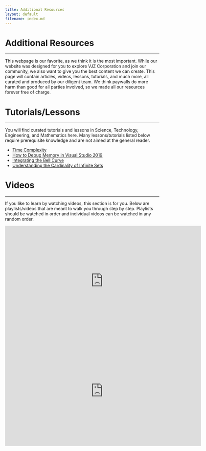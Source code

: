 ```yaml
---
title: Additional Resources
layout: default
filename: index.md
---
```


# Additional Resources

***

This webpage is our favorite, as we think it is the most important. While our website was designed for you to explore VJZ Corporation and join our community, we also want to give you the best content we can create. This page will contain articles, videos, lessons, tutorials, and much more, all curated and produced by our diligent team. We think paywalls do more harm than good for all parties involved, so we made all our resources forever free of charge.

# Tutorials/Lessons

***

You will find curated tutorials and lessons in Science, Technology, Engineering, and Mathematics here. Many lessons/tutorials listed below require prerequisite knowledge and are not aimed at the general reader.

- [Time Complexity](/resources/tutorials/big-o)
- [How to Debug Memory in Visual Studio 2019](/resources/tutorials/vs2019-debug)
- [Integrating the Bell Curve](/resources/tutorials/bell-curve-integration)
- [Understanding the Cardinality of Infinite Sets](/resources/tutorials/cardinality-of-infinite-sets)

# Videos

***

If you like to learn by watching videos, this section is for you. Below are playlists/videos that are meant to walk you through step by step. Playlists should be watched in order and individual videos can be watched in any random order.

<iframe width="640" height="360" src="https://www.youtube.com/embed/videoseries?list=PLS9wf5aMSL7pfjukp13Z9pATrpCKpppYW" title="YouTube video player" frameborder="0" allow="accelerometer; autoplay; clipboard-write; encrypted-media; gyroscope; picture-in-picture" allowfullscreen></iframe>

<iframe width="640" height="360" src="https://www.youtube.com/embed/Wm_RRUHZXKo" title="YouTube video player" frameborder="0" allow="accelerometer; autoplay; clipboard-write; encrypted-media; gyroscope; picture-in-picture; web-share" allowfullscreen></iframe>
